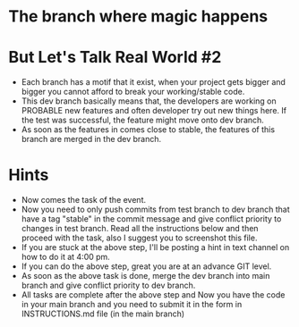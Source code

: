 # The branch where magic happens


# But Let's Talk Real World #2
- Each branch has a motif that it exist, when your project gets bigger and bigger you cannot afford to break your working/stable code. 
- This dev branch basically means that, the developers are working on PROBABLE new features and often developer try out new things here. If the test was successful, the feature might move onto dev branch.
- As soon as the features in comes close to stable, the features of this branch are merged in the dev branch.  

# Hints
- Now comes the task of the event.
- Now you need to only push commits from test branch to dev branch that have a tag "stable" in the commit message and give conflict priority to changes in test branch. Read all the instructions below and then proceed with the task, also I suggest you to screenshot this file.
- If you are stuck at the above step, I'll be posting a hint in text channel on how to do it at 4:00 pm. 
- If you can do the above step, great you are at an advance GIT level. 
- As soon as the above task is done, merge the dev branch into main branch and give conflict priority to dev branch.
- All tasks are complete after the above step and Now you have the code in your main branch and you need to submit it in the form in INSTRUCTIONS.md file (in the main branch)
